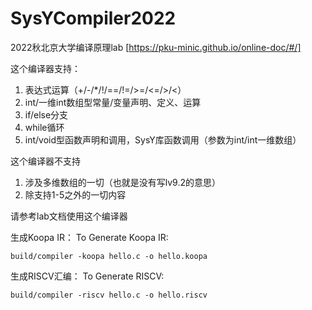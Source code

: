 # SysYCompiler2022

2022秋北京大学编译原理lab [https://pku-minic.github.io/online-doc/#/]

这个编译器支持：
1. 表达式运算（+/-/*/!/==/!=/>=/<=/>/<）
2. int/一维int数组型常量/变量声明、定义、运算
2. if/else分支
3. while循环
4. int/void型函数声明和调用，SysY库函数调用（参数为int/int一维数组）

这个编译器不支持
1. 涉及多维数组的一切（也就是没有写lv9.2的意思）
2. 除支持1-5之外的一切内容

请参考lab文档使用这个编译器 


生成Koopa IR： 
To Generate Koopa IR:
```
build/compiler -koopa hello.c -o hello.koopa
```
生成RISCV汇编： 
To Generate RISCV:
```
build/compiler -riscv hello.c -o hello.riscv
```
